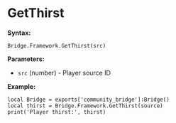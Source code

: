 # GetThirst

**Syntax:**

```
Bridge.Framework.GetThirst(src)
```

**Parameters:**

* `src` (number) - Player source ID

**Example:**

```
local Bridge = exports['community_bridge']:Bridge()
local thirst = Bridge.Framework.GetThirst(source)
print('Player thirst:', thirst)
```
